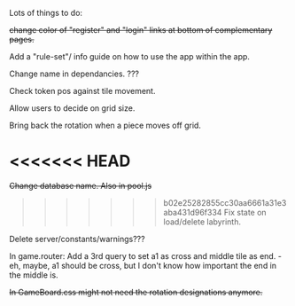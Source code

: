 Lots of things to do:

~~change color of "register" and "login" links at bottom of complementary pages.~~

Add a "rule-set"/ info guide on how to use the app within the app.

Change name in dependancies. ???

Check token pos against tile movement.

Allow users to decide on grid size.

Bring back the rotation when a piece moves off grid.

<<<<<<< HEAD
=======
~~Change database name.  Also in pool.js~~

>>>>>>> b02e25282855cc30aa6661a31e3aba431d96f334
Fix state on load/delete labyrinth.

Delete server/constants/warnings???

In game.router:  Add a 3rd query to set a1 as cross and middle tile as end.
    -eh, maybe, a1 should be cross, but I don't know how important the end in the middle is.

~~In GameBoard.css might not need the rotation designations anymore.~~


